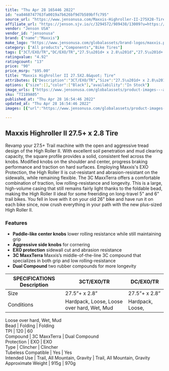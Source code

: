 ```yaml
---
title: "Thu Apr 28 165446 2022"
id: "ea8468747763fa0019a7b626bf9d7b589bffc795"
source_url: "https://www.jensonusa.com/Maxxis-Highroller-II-275X28-Tire"
affiliate_url: "https://jenson.sjv.io/c/3294572/989438/13009?u=https://www.jensonusa.com/Maxxis-Highroller-II-275X28-Tire"
vendor: "Jenson USA"
vendor_id: "jensonusa"
brand: {"name":"Maxxis"}
make_logo: "https://www.jensonusa.com/globalassets/brand-logos/maxxis.png"
category: ["All products","Components","Bike Tires"]
tags: ["3CT/EXO/TR","DC/EXO/TR","27.5\u201d+ x 2.8\u201d","27.5\u201d+ x 2.8\u201d","Hardpack, Loose, Loose over hard, Wet, Mud","Hardpack, Loose, Loose over hard, Wet, Mud","Folding","Folding","120","60","3C MaxxTerra","Dual Compound","EXO","EXO","Clincher","Clincher","Yes","Yes","Trail, All Mountain, Gravity","Trail, All Mountain, Gravity","915g","970g"]
ratingvalue: "4.92"
ratingcount: "13"
price: "90"
price_msrp: "$95.00"
title: "Maxxis Highroller II 27.5X2.8&quot; Tire"
attributes: [{"Description":"3CT/EXO/TR","Size":"27.5\u201d+ x 2.8\u201d","Conditions":"Hardpack, Loose, Loose over hard, Wet, Mud","Bead":"Folding","TPI":"120","Compound":"3C MaxxTerra","Protection":"EXO","Type":"Clincher","Tubeless Compatible":"Yes","Intended Use":"Trail, All Mountain, Gravity","Approximate Weight":"915g"}]
options: {"size":[],"color":["Black"],"availability":"In Stock"}
image_urls: ["https://www.jensonusa.com/globalassets/product-images---all-assets/maxxis/ti189a05-black.jpg"]
sku: "TI189A05"
published_at: "Thu Apr 28 16:54:46 2022"
updated_at: "Thu Apr 28 16:54:46 2022"
images: [{"url":"https://www.jensonusa.com/globalassets/product-images---all-assets/maxxis/ti189a05-black.jpg","path":"full/13ff5166fa66e098557fe3488355b5a0be759205.jpg","checksum":"1d6a1e0704cddd44a0b7ccfd43426528","status":"downloaded"}]

---
```

## Maxxis Highroller II 27.5+ x 2.8 Tire

Revamp your 27.5+ Trail machine with the open and aggressive tread design of
the High Roller II. With excellent soil penetration and mud clearing capacity,
the square profile provides a solid, consistent feel across the knobs.
Modified knobs on the shoulder and center, progress braking performance and
traction on hard surfaces. Employing Maxxis's EXO Protection, the High Roller
II is cut-resistant and abrasion-resistant on the sidewalls, while remaining
flexible. The 3C MaxxTerra offers a comfortable combination of traction, low
rolling-resistance and longevity. This is a large, high-volume casing that
still remains fairly light thanks to the foldable bead, making the High Roller
II ideal for some freeriding on long-travel 5" and 6" trail bikes. You fell in
love with it on your old 26" bike and have run it on each bike since, now
crush everything in your path with the new plus-sized High Roller II.

### Features

  * **Paddle-like center knobs** lower rolling resistance while still maintaining grip
  * **Aggressive side knobs** for cornering
  * **EXO protection** sidewall cut and abrasion resistance
  * **3C MaxxTerra** Maxxis’s middle-of-the-line 3C compound that specializes in both grip and low rolling-resistance
  * **Dual Compound** two rubber compounds for more longevity

SPECIFICATIONS Description | 3CT/EXO/TR | DC/EXO/TR  
---|---|---  
Size | 27.5”+ x 2.8” | 27.5”+ x 2.8”  
Conditions | Hardpack, Loose, Loose over hard, Wet, Mud | Hardpack, Loose,
Loose over hard, Wet, Mud  
Bead | Folding | Folding  
TPI | 120 | 60  
Compound | 3C MaxxTerra | Dual Compound  
Protection | EXO | EXO  
Type | Clincher | Clincher  
Tubeless Compatible | Yes | Yes  
Intended Use | Trail, All Mountain, Gravity | Trail, All Mountain, Gravity  
Approximate Weight | 915g | 970g

